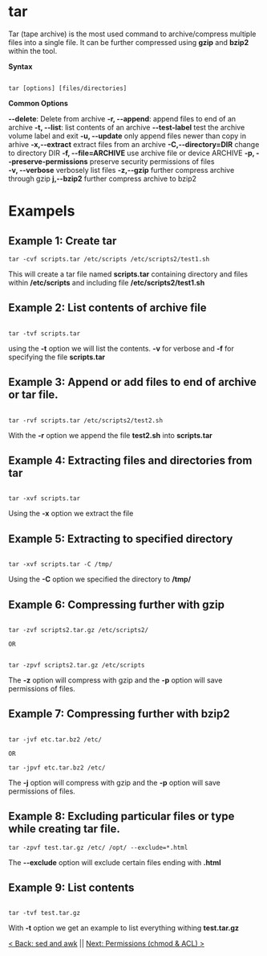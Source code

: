 # tar  

Tar (tape archive) is the most used command to archive/compress multiple files into a single file. It can be further compressed using **gzip** and **bzip2** within the tool.

**Syntax**

```

tar [options] [files/directories]

```


**Common Options**

**--delete**: Delete from archive
**-r, --append**: append files to end of an archive
**-t, --list**: list contents of an archive
**--test-label** test the archive volume label and exit
**-u, --update** only append files newer than copy in arhive
**-x,--extract** extract files from an archive
**-C,--directory=DIR** change to directory DIR
**-f, --file=ARCHIVE** use archive file or device ARCHIVE
**-p, --preserve-permissions** preserve security permissions of files  
**-v, --verbose** verbosely list files
**-z,--gzip** further compress archive through gzip
**j,--bzip2** further compress archive to bzip2


# Exampels


## Example 1: Create tar

```
tar -cvf scripts.tar /etc/scripts /etc/scripts2/test1.sh

```

This will create a tar file named **scripts.tar** containing directory and files within **/etc/scripts** and including file **/etc/scripts2/test1.sh**

## Example 2: List contents of archive file


```

tar -tvf scripts.tar

```

using the **-t** option we will list the contents. **-v** for verbose and **-f** for specifying the file **scripts.tar**

## Example 3: Append or add files to end of archive or tar file.


```

tar -rvf scripts.tar /etc/scripts2/test2.sh

```

With the **-r** option we append the file **test2.sh** into **scripts.tar**

## Example 4: Extracting files and directories from tar

```

tar -xvf scripts.tar

```

Using the **-x** option we extract the file

## Example 5: Extracting to specified directory


```

tar -xvf scripts.tar -C /tmp/

```

Using the **-C** option we specified the directory to **/tmp/**


## Example 6: Compressing further with gzip

```

tar -zvf scripts2.tar.gz /etc/scripts2/

OR


tar -zpvf scripts2.tar.gz /etc/scripts

```

The **-z** option will compress with gzip and the **-p** option will save permissions of files.

## Example 7: Compressing further with bzip2

```

tar -jvf etc.tar.bz2 /etc/

OR

tar -jpvf etc.tar.bz2 /etc/

```

The **-j** option will compress with gzip and the **-p** option will save permissions of files.

## Example 8: Excluding particular files or type while creating tar file.

```
tar -zpvf test.tar.gz /etc/ /opt/ --exclude=*.html

```
The **--exclude** option will exclude certain files ending with **.html**

## Example 9: List contents

```

tar -tvf test.tar.gz

```

With **-t** option we get an example to list everything withing **test.tar.gz**




[< Back: sed and awk](https://github.com/sxcdennis/Linux-Guides/blob/master/sedawk.md "sed and awk") || [Next: Permissions (chmod & ACL) >](https://github.com/sxcdennis/Linux-Guides/blob/master/chmodacl.md "Permissions chmod & ACL")
